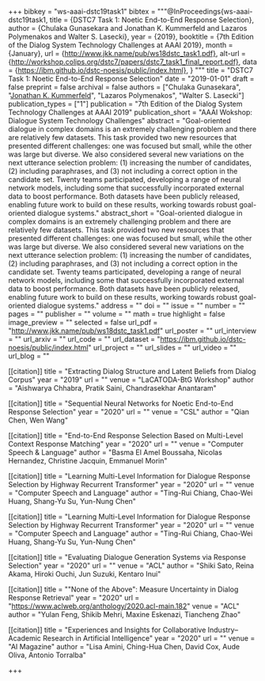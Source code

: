 +++
bibkey = "ws-aaai-dstc19task1"
bibtex = """@InProceedings{ws-aaai-dstc19task1,
  title     = {DSTC7 Task 1: Noetic End-to-End Response Selection},
  author    = {Chulaka Gunasekara and Jonathan K. Kummerfeld and Lazaros Polymenakos and Walter S. Lasecki},
  year      = {2019},
  booktitle = {7th Edition of the Dialog System Technology Challenges at AAAI 2019},
  month     = {January},
  url       = {http://www.jkk.name/pub/ws18dstc_task1.pdf},
  alt-url   = {http://workshop.colips.org/dstc7/papers/dstc7_task1_final_report.pdf},
  data      = {https://ibm.github.io/dstc-noesis/public/index.html},
}
"""
title = "DSTC7 Task 1: Noetic End-to-End Response Selection"
date = "2019-01-01"
draft = false
preprint = false
archival = false
authors = ["Chulaka Gunasekara", "<span style='text-decoration:underline;'>Jonathan K. Kummerfeld</span>", "Lazaros Polymenakos", "Walter S. Lasecki"]
publication_types = ["1"]
publication = "7th Edition of the Dialog System Technology Challenges at AAAI 2019"
publication_short = "AAAI Wokshop: Dialogue System Technology Challenges"
abstract = "Goal-oriented dialogue in complex domains is an extremely challenging problem and there are relatively few datasets. This task provided two new resources that presented different challenges: one was focused but small, while the other was large but diverse. We also considered several new variations on the next utterance selection problem: (1) increasing the number of candidates, (2) including paraphrases, and (3) not including a correct option in the candidate set. Twenty teams participated, developing a range of neural network models, including some that successfully incorporated external data to boost performance. Both datasets have been publicly released, enabling future work to build on these results, working towards robust goal-oriented dialogue systems."
abstract_short = "Goal-oriented dialogue in complex domains is an extremely challenging problem and there are relatively few datasets. This task provided two new resources that presented different challenges: one was focused but small, while the other was large but diverse. We also considered several new variations on the next utterance selection problem: (1) increasing the number of candidates, (2) including paraphrases, and (3) not including a correct option in the candidate set. Twenty teams participated, developing a range of neural network models, including some that successfully incorporated external data to boost performance. Both datasets have been publicly released, enabling future work to build on these results, working towards robust goal-oriented dialogue systems."
address = ""
doi = ""
issue = ""
number = ""
pages = ""
publisher = ""
volume = ""
math = true
highlight = false
image_preview = ""
selected = false
url_pdf = "http://www.jkk.name/pub/ws18dstc_task1.pdf"
url_poster = ""
url_interview = ""
url_arxiv = ""
url_code = ""
url_dataset = "https://ibm.github.io/dstc-noesis/public/index.html"
url_project = ""
url_slides = ""
url_video = ""
url_blog = ""

[[citation]]
title = "Extracting Dialog Structure and Latent Beliefs from Dialog Corpus"
year = "2019"
url = ""
venue = "LaCATODA-BtG Workshop"
author = "Aishwarya Chhabra, Pratik Saini, Chandrasekhar Anantaram"

[[citation]]
title = "Sequential Neural Networks for Noetic End-to-End Response Selection"
year = "2020"
url = ""
venue = "CSL"
author = "Qian Chen, Wen Wang"

[[citation]]
title = "End-to-End Response Selection Based on Multi-Level Context Response Matching"
year = "2020"
url = ""
venue = "Computer Speech & Language"
author = "Basma El Amel Boussaha, Nicolas Hernandez, Christine Jacquin, Emmanuel Morin"

[[citation]]
title = "Learning Multi-Level Information for Dialogue Response Selection by Highway Recurrent Transformer"
year = "2020"
url = ""
venue = "Computer Speech and Language"
author = "Ting-Rui Chiang, Chao-Wei Huang, Shang-Yu Su, Yun-Nung Chen"

[[citation]]
title = "Learning Multi-Level Information for Dialogue Response Selection by Highway Recurrent Transformer"
year = "2020"
url = ""
venue = "Computer Speech and Language"
author = "Ting-Rui Chiang, Chao-Wei Huang, Shang-Yu Su, Yun-Nung Chen"

[[citation]]
title = "Evaluating Dialogue Generation Systems via Response Selection"
year = "2020"
url = ""
venue = "ACL"
author = "Shiki Sato, Reina Akama, Hiroki Ouchi, Jun Suzuki, Kentaro Inui"

[[citation]]
title = "\"None of the Above\": Measure Uncertainty in Dialog Response Retrieval"
year = "2020"
url = "https://www.aclweb.org/anthology/2020.acl-main.182"
venue = "ACL"
author = "Yulan Feng, Shikib Mehri, Maxine Eskenazi, Tiancheng Zhao"

[[citation]]
title = "Experiences and Insights for Collaborative Industry–Academic Research in Artificial Intelligence"
year = "2020"
url = ""
venue = "AI Magazine"
author = "Lisa Amini, Ching-Hua Chen, David Cox, Aude Oliva, Antonio Torralba"


+++